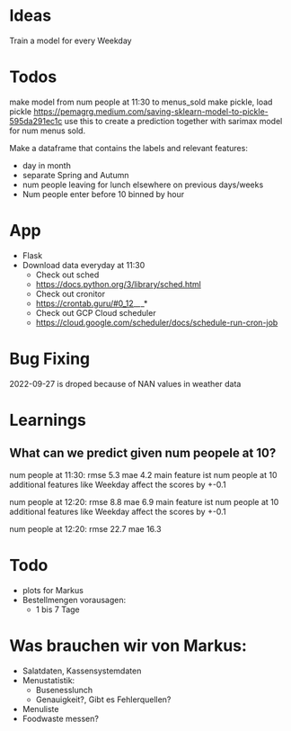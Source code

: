 # Ideas

Train a model for every Weekday

# Todos

make model from num people at 11:30 to menus_sold
make pickle, load pickle
https://pemagrg.medium.com/saving-sklearn-model-to-pickle-595da291ec1c
use this to create a prediction together with sarimax model for num menus sold.


Make a dataframe that contains the labels and relevant features:
 - day in month
 - separate Spring and Autumn
 - num people leaving for lunch elsewhere on previous days/weeks
 - Num people enter before 10 binned by hour

# App
- Flask
- Download data everyday at 11:30
  - Check out sched
  - https://docs.python.org/3/library/sched.html
  - Check out cronitor
  - https://crontab.guru/#0_12_*_*_*
  - Check out GCP Cloud scheduler
  - https://cloud.google.com/scheduler/docs/schedule-run-cron-job


# Bug Fixing

2022-09-27 is droped because of NAN values in weather data

# Learnings
## What can we predict given num peopele at 10?
num people at 11:30: 
rmse 5.3
mae 4.2
main feature ist num people at 10 additional features like Weekday affect the scores by +-0.1

num people at 12:20: 
rmse 8.8
mae 6.9
main feature ist num people at 10 additional features like Weekday affect the scores by +-0.1


num people at 12:20: 
rmse 22.7
mae 16.3



# Todo
- plots for Markus
- Bestellmengen vorausagen:
  - 1 bis 7 Tage


# Was brauchen wir von Markus:
- Salatdaten, Kassensystemdaten
- Menustatistik:
  - Busenesslunch
  - Genauigkeit?, Gibt es Fehlerquellen?
- Menuliste
- Foodwaste messen?

